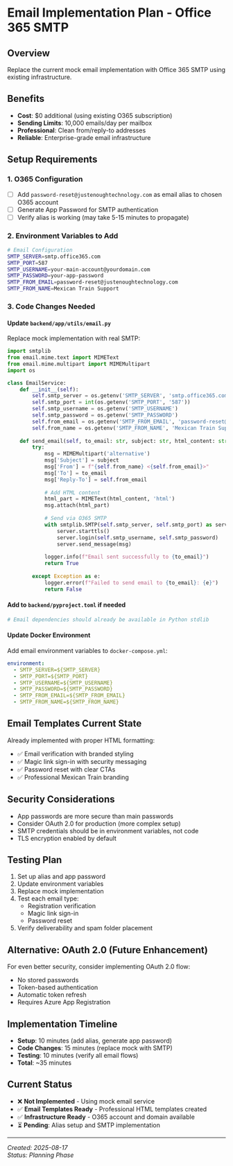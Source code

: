 # Email Implementation Plan - Office 365 SMTP

## Overview
Replace the current mock email implementation with Office 365 SMTP using existing infrastructure.

## Benefits
- **Cost**: $0 additional (using existing O365 subscription)
- **Sending Limits**: 10,000 emails/day per mailbox
- **Professional**: Clean from/reply-to addresses
- **Reliable**: Enterprise-grade email infrastructure

## Setup Requirements

### 1. O365 Configuration
- [ ] Add `password-reset@justenoughtechnology.com` as email alias to chosen O365 account
- [ ] Generate App Password for SMTP authentication
- [ ] Verify alias is working (may take 5-15 minutes to propagate)

### 2. Environment Variables to Add
```bash
# Email Configuration
SMTP_SERVER=smtp.office365.com
SMTP_PORT=587
SMTP_USERNAME=your-main-account@yourdomain.com
SMTP_PASSWORD=your-app-password
SMTP_FROM_EMAIL=password-reset@justenoughtechnology.com
SMTP_FROM_NAME=Mexican Train Support
```

### 3. Code Changes Needed

#### Update `backend/app/utils/email.py`
Replace mock implementation with real SMTP:

```python
import smtplib
from email.mime.text import MIMEText
from email.mime.multipart import MIMEMultipart
import os

class EmailService:
    def __init__(self):
        self.smtp_server = os.getenv('SMTP_SERVER', 'smtp.office365.com')
        self.smtp_port = int(os.getenv('SMTP_PORT', '587'))
        self.smtp_username = os.getenv('SMTP_USERNAME')
        self.smtp_password = os.getenv('SMTP_PASSWORD')
        self.from_email = os.getenv('SMTP_FROM_EMAIL', 'password-reset@justenoughtechnology.com')
        self.from_name = os.getenv('SMTP_FROM_NAME', 'Mexican Train Support')
    
    def send_email(self, to_email: str, subject: str, html_content: str, text_content: Optional[str] = None) -> bool:
        try:
            msg = MIMEMultipart('alternative')
            msg['Subject'] = subject
            msg['From'] = f"{self.from_name} <{self.from_email}>"
            msg['To'] = to_email
            msg['Reply-To'] = self.from_email
            
            # Add HTML content
            html_part = MIMEText(html_content, 'html')
            msg.attach(html_part)
            
            # Send via O365 SMTP
            with smtplib.SMTP(self.smtp_server, self.smtp_port) as server:
                server.starttls()
                server.login(self.smtp_username, self.smtp_password)
                server.send_message(msg)
            
            logger.info(f"Email sent successfully to {to_email}")
            return True
            
        except Exception as e:
            logger.error(f"Failed to send email to {to_email}: {e}")
            return False
```

#### Add to `backend/pyproject.toml` if needed
```toml
# Email dependencies should already be available in Python stdlib
```

#### Update Docker Environment
Add email environment variables to `docker-compose.yml`:
```yaml
environment:
  - SMTP_SERVER=${SMTP_SERVER}
  - SMTP_PORT=${SMTP_PORT}
  - SMTP_USERNAME=${SMTP_USERNAME}
  - SMTP_PASSWORD=${SMTP_PASSWORD}
  - SMTP_FROM_EMAIL=${SMTP_FROM_EMAIL}
  - SMTP_FROM_NAME=${SMTP_FROM_NAME}
```

## Email Templates Current State
Already implemented with proper HTML formatting:
- ✅ Email verification with branded styling
- ✅ Magic link sign-in with security messaging  
- ✅ Password reset with clear CTAs
- ✅ Professional Mexican Train branding

## Security Considerations
- App passwords are more secure than main passwords
- Consider OAuth 2.0 for production (more complex setup)
- SMTP credentials should be in environment variables, not code
- TLS encryption enabled by default

## Testing Plan
1. Set up alias and app password
2. Update environment variables
3. Replace mock implementation
4. Test each email type:
   - Registration verification
   - Magic link sign-in
   - Password reset
5. Verify deliverability and spam folder placement

## Alternative: OAuth 2.0 (Future Enhancement)
For even better security, consider implementing OAuth 2.0 flow:
- No stored passwords
- Token-based authentication
- Automatic token refresh
- Requires Azure App Registration

## Implementation Timeline
- **Setup**: 10 minutes (add alias, generate app password)
- **Code Changes**: 15 minutes (replace mock with SMTP)
- **Testing**: 10 minutes (verify all email flows)
- **Total**: ~35 minutes

## Current Status
- ❌ **Not Implemented** - Using mock email service
- ✅ **Email Templates Ready** - Professional HTML templates created
- ✅ **Infrastructure Ready** - O365 account and domain available
- ⏳ **Pending**: Alias setup and SMTP implementation

---
*Created: 2025-08-17*  
*Status: Planning Phase*